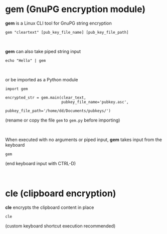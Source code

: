 # gem (GnuPG encryption module)

**gem** is a Linux CLI tool for GnuPG string encryption
    
    gem "cleartext" [pub_key_file_name] [pub_key_file_path]

<br>

**gem** can also take piped string input

    echo "Hello" | gem

<br>
    
or be imported as a Python module

    import gem
    
    encrypted_str = gem.main(clear_text, 
                             pubkey_file_name='pubkey.asc', 
                             pubkey_file_path='/home/dd/Documents/pubkeys/')
   (rename or copy the file `gem` to `gem.py` before importing)

<br>    

When executed with no arguments or piped input, **gem** takes input from the keyboard

    gem
    
(end keyboard input with CTRL-D)

<br>

# cle (clipboard encryption)

**cle** encrypts the clipboard content in place

    cle
    
(custom keyboard shortcut execution recommended)
